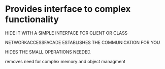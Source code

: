 
# Provides interface to complex functionality

HIDE IT WITH A SIMPLE INTERFACE FOR CLIENT OR CLASS


NETWORKACCESSFACADE ESTABLISHES THE COMMUNICATION FOR YOU

HIDES THE SMALL OPERATIONS NEEDED.


removes need for complex memory and object managment
